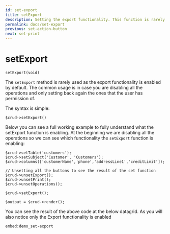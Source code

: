 ```yaml
---
id: set-export
title: setExport
description: Setting the export functionality. This function is rarely used as the default is already enabled. 
permalink: docs/set-export
previous: set-action-button
next: set-print
---
```


# setExport

<pre><code class="language-php">setExport(void)</code></pre>
The <code>setExport</code> method is rarely used as the export functionality is enabled by default. The common usage is in case you are disabling all the operations and only setting back again the ones that the user has permission of.

The syntax is simple:
<pre><code class="language-php">$crud->setExport()</code></pre>

Below you can see a full working example to fully understand what the setExport function is enabling. At the beginning we are disabling all the operations so we can see which functionality the <code>setExport</code> function is enabling:

<pre><code class="language-php">$crud->setTable('customers');
$crud->setSubject('Customer', 'Customers');
$crud->columns(['customerName','phone','addressLine1','creditLimit']);

// Unsetting all the buttons to see the result of the set function
$crud->unsetExport();
$crud->unsetPrint();
$crud->unsetOperations();

$crud->setExport();

$output = $crud->render();</code></pre>

You can see the result of the above code at the below datagrid. As you will also notice only the Export functionality is enabled

`embed:demo_set-export`